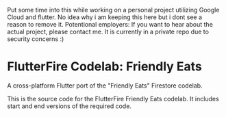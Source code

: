 
Put some time into this while working on a personal project utilizing Google Cloud and flutter. No idea why i am keeping this here but i dont see a reason to remove it.
Potentional employers: If you want to hear about the actual project, please contact me. It is currently in a private repo due to security concerns :)

# FlutterFire Codelab: Friendly Eats
A cross-platform Flutter port of the "Friendly Eats" Firestore codelab.

This is the source code for the FlutterFire Friendly Eats codelab. It includes 
start and end versions of the required code.
